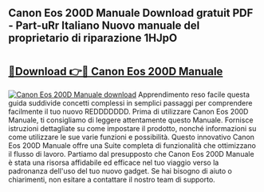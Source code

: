 ## Canon Eos 200D Manuale Download gratuit PDF - Part-uRr Italiano Nuovo manuale del proprietario di riparazione 1HJpO

# <h2><a href="http://dfaxmto.blite.top/?on=Canon+Eos+200D+Manuale">🔗Download 👉🔴 Canon Eos 200D Manuale</a></h2>

[![Canon Eos 200D Manuale download](https://i.imgur.com/lujVjoI.png)](http://dfaxmto.blite.top/?on=Canon+Eos+200D+Manuale)
Apprendimento reso facile questa guida suddivide concetti complessi in semplici passaggi per comprendere facilmente il tuo nuovo REDDDDDDD. Prima di utilizzare Canon Eos 200D Manuale, ti consigliamo di leggere attentamente questo Manuale. Fornisce istruzioni dettagliate su come impostare il prodotto, nonché informazioni su come utilizzare le sue varie funzioni e possibilità. Questo innovativo Canon Eos 200D Manuale offre una Suite completa di funzionalità che ottimizzano il flusso di lavoro. Partiamo dal presupposto che Canon Eos 200D Manuale è stata una risorsa affidabile ed efficace nel tuo viaggio verso la padronanza dell'uso del tuo nuovo gadget. Se hai bisogno di aiuto o chiarimenti, non esitare a contattare il nostro team di supporto.

